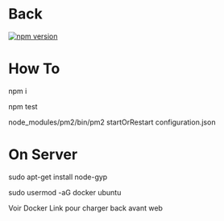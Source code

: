 # Back

[![npm version](https://badge.fury.io/js/npm.svg)](https://badge.fury.io/js/npm)

# How To

npm i

npm test

node_modules/pm2/bin/pm2 startOrRestart configuration.json

# On Server
sudo apt-get install node-gyp

sudo usermod -aG docker ubuntu

Voir Docker Link pour charger back avant web

